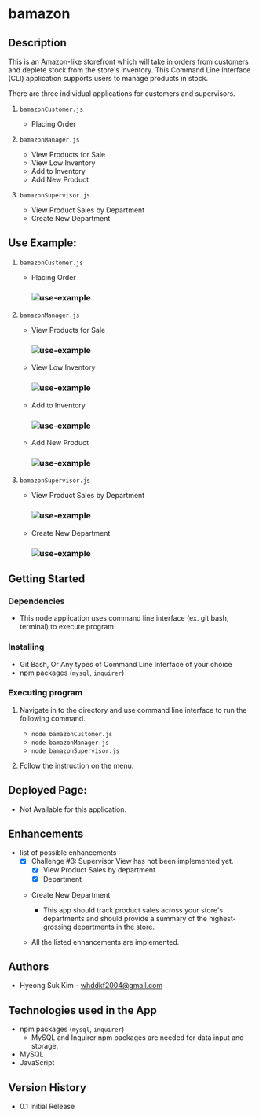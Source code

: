 # bamazon

## Description
This is an Amazon-like storefront which will take in orders from customers and deplete stock from the store's inventory. This Command Line Interface (CLI) application supports users to manage products in stock. 

There are three individual applications for customers and supervisors.

1. `bamazonCustomer.js`
    * Placing Order

2. `bamazonManager.js`
    * View Products for Sale
    * View Low Inventory
    * Add to Inventory
    * Add New Product

3. `bamazonSupervisor.js`
    * View Product Sales by Department
    * Create New Department

## Use Example:

1. `bamazonCustomer.js`
    * Placing Order
        ### ![use-example](./assets/images/thumbnails/customer.gif)
         
2. `bamazonManager.js`
    * View Products for Sale
        ### ![use-example](./assets/images/thumbnails/manager-1.gif)
    *  View Low Inventory    
        ### ![use-example](./assets/images/thumbnails/manager-2.gif)

    * Add to Inventory    
        ### ![use-example](./assets/images/thumbnails/manager-3.gif)

    * Add New Product
        ### ![use-example](./assets/images/thumbnails/manager-4.gif)

3. `bamazonSupervisor.js`
    * View Product Sales by Department
        ### ![use-example](./assets/images/thumbnails/supervisor-1.gif)
    * Create New Department        
        ### ![use-example](./assets/images/thumbnails/supervisor-2.gif)

## Getting Started

### Dependencies

* This node application uses command line interface (ex. git bash, terminal) to execute program.

### Installing

* Git Bash, Or Any types of Command Line Interface of your choice
* npm packages (`mysql`, `inquirer`)

### Executing program

1. Navigate in to the directory and use command line interface to run the following command.
    * `node bamazonCustomer.js`
    * `node bamazonManager.js`
    * `node bamazonSupervisor.js`

2. Follow the instruction on the menu. 

## Deployed Page:
* Not Available for this application.

## Enhancements

* list of possible enhancements
    - [x] Challenge #3: Supervisor View has not been implemented yet.
        * [x] View Product Sales by department
        * [x] Department
    * Create New Department
        * This app should track product sales across your store's departments and should provide a summary of the highest-grossing departments in the store.

    * All the listed enhancements are implemented.
    
## Authors

* Hyeong Suk Kim - whddkf2004@gmail.com

## Technologies used in the App
* npm packages (`mysql`, `inquirer`)
    * MySQL and Inquirer npm packages are needed for data input and storage.
* MySQL
* JavaScript

<!-- ## License -->
## Version History

* 0.1  Initial Release